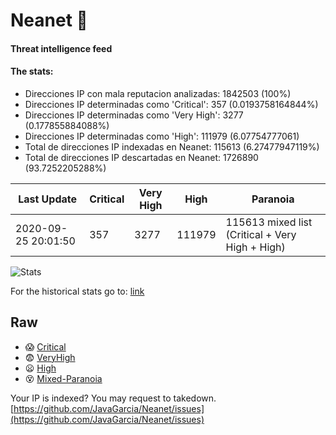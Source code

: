 # Neanet :hocho:
#### Threat intelligence feed
#### The stats:

- Direcciones IP con mala reputacion analizadas: 1842503 (100%)
- Direcciones IP determinadas como 'Critical':  357 (0.0193758164844%)
- Direcciones IP determinadas como 'Very High':  3277 (0.177855884088%)
- Direcciones IP determinadas como 'High':  111979 (6.07754777061)
- Total de direcciones IP indexadas en Neanet:  115613 (6.27477947119%)
- Total de direcciones IP descartadas en Neanet:  1726890 (93.7252205288%)

| Last Update | Critical | Very High | High | Paranoia |
| --- | --- | --- | --- | --- |
| 2020-09-25 20:01:50 | 357 | 3277 | 111979 | 115613 mixed list (Critical + Very High + High)|

![Stats](https://docs.google.com/spreadsheets/d/e/2PACX-1vSnaNMIXVabIpDJjufMlzH7poXnshF3mgd8Is1g9ytUEzVsP5my4Trn8f-xkoLLQ38xpL3HtmUexLo6/pubchart?oid=501124687&format=image)

For the historical stats go to: [link](/stats.csv)
## Raw
- :scream: [Critical](https://raw.githubusercontent.com/JavaGarcia/Neanet/master/blacklists/neanet_critical.txt)
- :fearful: [VeryHigh](https://raw.githubusercontent.com/JavaGarcia/Neanet/master/blacklists/neanet_veryHigh.txtt)
- :frowning: [High](https://raw.githubusercontent.com/JavaGarcia/Neanet/master/blacklists/neanet_high.txt)
- :dizzy_face: [Mixed-Paranoia](https://raw.githubusercontent.com/JavaGarcia/Neanet/master/blacklists/neanet_all.txt)


Your IP is indexed? You may request to takedown. [https://github.com/JavaGarcia/Neanet/issues](https://github.com/JavaGarcia/Neanet/issues)





















































































































































































































































































































































































































































































































































































































































































































































































































































































































































































































































